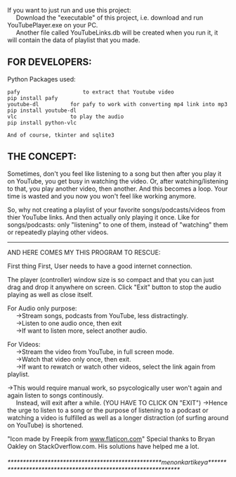 If you want to just run and use this project:
<br>&nbsp;&nbsp;&nbsp;&nbsp;&nbsp;Download the "executable" of this project, i.e. download and run YouTubePlayer.exe on your PC.
<br>&nbsp;&nbsp;&nbsp;&nbsp;&nbsp;Another file called YouTubeLinks.db will be created when you run it, it will contain the data of playlist that you made.


<h2>FOR DEVELOPERS:</h2>

Python Packages used:

	pafy	                to extract that Youtube video		                              pip install pafy	
	youtube-dl	        for pafy to work with converting mp4 link into mp3          	      pip install youtube-dl
	vlc	                to play the audio                                             	      pip install python-vlc
	
	And of course, tkinter and sqlite3



<h2>THE CONCEPT:</h2>

Sometimes, don't you feel like listening to a song but then after you play it on YouTube,
you get busy in watching the video.
Or, after watching/listening to that, you play another video, then another.
And this becomes a loop. Your time is wasted and you now you won't feel like working anymore.

So, why not creating a playlist of your favorite songs/podcasts/videos from thier YouTube links.
And then actually only playing it once.
Like for songs/podcasts: only "listening" to one of them, instead of "watching" them or repeatedly playing other videos.

*******************


AND HERE COMES MY THIS PROGRAM TO RESCUE:

First thing First, User needs to have a good internet connection.

The player (controller) window size is so compact and that you can just drag and drop it anywhere on screen. Click "Exit" button to stop the audio playing as well as close itself.

For Audio only purpose:
	<br>&nbsp;&nbsp;&nbsp;&nbsp;&nbsp;->Stream songs, podcasts from YouTube, less distractingly.
	<br>&nbsp;&nbsp;&nbsp;&nbsp;&nbsp;->Listen to one audio once, then exit
	<br>&nbsp;&nbsp;&nbsp;&nbsp;&nbsp;->If want to listen more, select another audio.

For Videos:
	<br>&nbsp;&nbsp;&nbsp;&nbsp;&nbsp;->Stream the video from YouTube, in full screen mode.
	<br>&nbsp;&nbsp;&nbsp;&nbsp;&nbsp;->Watch that video only once, then exit.
	<br>&nbsp;&nbsp;&nbsp;&nbsp;&nbsp;->If want to rewatch or watch other videos, select the link again from playlist.

->This would require manual work, so psycologically user won't again and again listen to songs continously.
  <br>&nbsp;&nbsp;&nbsp;&nbsp;&nbsp;Instead, will exit after a while.	(YOU HAVE TO CLICK ON "EXIT")
->Hence the urge to listen to a song or the purpose of listening to a podcast or watching a video is fulfilled as well as a longer distraction (of surfing around on YouTube) is shortened.

"Icon made by Freepik from www.flaticon.com"
Special thanks to Bryan Oakley on StackOverflow.com. His solutions have helped me a lot.

<h6>**************************************************menonkartikeya**************************************************************</h6>

